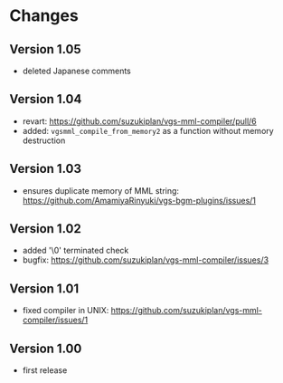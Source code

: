 # Changes

## Version 1.05
- deleted Japanese comments

## Version 1.04
- revart: https://github.com/suzukiplan/vgs-mml-compiler/pull/6
- added: `vgsmml_compile_from_memory2` as a function without memory destruction

## Version 1.03
- ensures duplicate memory of MML string: https://github.com/AmamiyaRinyuki/vgs-bgm-plugins/issues/1

## Version 1.02
- added '\0' terminated check
- bugfix: https://github.com/suzukiplan/vgs-mml-compiler/issues/3

## Version 1.01
- fixed compiler in UNIX: https://github.com/suzukiplan/vgs-mml-compiler/issues/1

## Version 1.00
- first release

